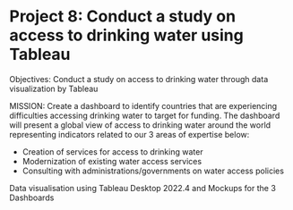 # Project 8: Conduct a study on access to drinking water using Tableau

Objectives: Conduct a study on access to drinking water through data visualization by Tableau

MISSION: 
Create a dashboard to identify countries that are experiencing difficulties accessing drinking water to target for funding. The dashboard will present a global view of access to drinking water around the world representing indicators related to our 3 areas of expertise below:
- Creation of services for access to drinking water
- Modernization of existing water access services
- Consulting with administrations/governments on water access policies

Data visualisation using Tableau Desktop 2022.4 and Mockups for the 3 Dashboards
